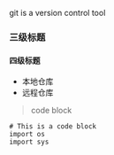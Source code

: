 git is a version control tool


### 三级标题
#### 四级标题
- 本地仓库
- 远程仓库

>code block
>

```
# This is a code block
import os
import sys
```
